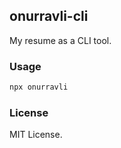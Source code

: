 ## onurravli-cli

My resume as a CLI tool.

### Usage

```bash
npx onurravli
```

### License

MIT License.
